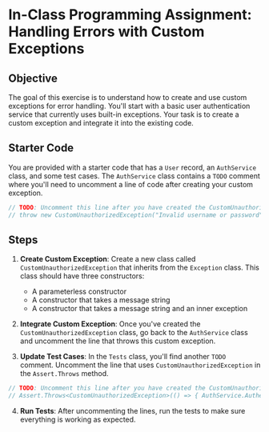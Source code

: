 # In-Class Programming Assignment: Handling Errors with Custom Exceptions

## Objective

The goal of this exercise is to understand how to create and use custom exceptions for error handling. You'll start with a basic user authentication service that currently uses built-in exceptions. Your task is to create a custom exception and integrate it into the existing code.

## Starter Code

You are provided with a starter code that has a `User` record, an `AuthService` class, and some test cases. The `AuthService` class contains a `TODO` comment where you'll need to uncomment a line of code after creating your custom exception.

```csharp
// TODO: Uncomment this line after you have created the CustomUnauthorizedException class
// throw new CustomUnauthorizedException("Invalid username or password");
```

## Steps

1. **Create Custom Exception**: Create a new class called `CustomUnauthorizedException` that inherits from the `Exception` class. This class should have three constructors:
    - A parameterless constructor
    - A constructor that takes a message string
    - A constructor that takes a message string and an inner exception

2. **Integrate Custom Exception**: Once you've created the `CustomUnauthorizedException` class, go back to the `AuthService` class and uncomment the line that throws this custom exception.

3. **Update Test Cases**: In the `Tests` class, you'll find another `TODO` comment. Uncomment the line that uses `CustomUnauthorizedException` in the `Assert.Throws` method.

```csharp
// TODO: Uncomment this line after you have created the CustomUnauthorizedException class
// Assert.Throws<CustomUnauthorizedException>(() => { AuthService.Authenticate("user555", "password"); });
```

4. **Run Tests**: After uncommenting the lines, run the tests to make sure everything is working as expected.

